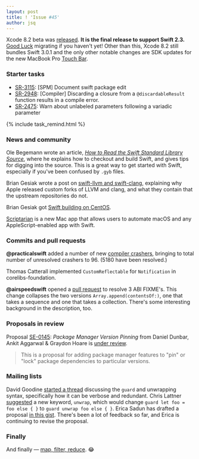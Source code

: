 ```yaml
---
layout: post
title: ! 'Issue #45'
author: jsq
---
```


Xcode 8.2 beta was [released](http://adcdownload.apple.com/Developer_Tools/Xcode_8.2_beta/Release_Notes_for_Xcode_8.2_beta.pdf). **It is the final release to support Swift 2.3.** [Good Luck](https://twitter.com/ayanonagon/status/793215522196168704) migrating if you haven't yet! Other than this, Xcode 8.2 still bundles Swift 3.0.1 and the only other notable changes are SDK updates for the new MacBook Pro [Touch Bar](https://developer.apple.com/library/content/documentation/UserExperience/Conceptual/OSXHIGuidelines/AbouttheTouchBar.html).

<!--excerpt-->

### Starter tasks

- [SR-3115](https://bugs.swift.org/browse/SR-3115): [SPM] Document swift package edit
- [SR-2948](https://bugs.swift.org/browse/SR-2948): [Compiler] Discarding a closure from a `@discardableResult` function results in a compile error.
- [SR-2475](https://bugs.swift.org/browse/SR-2475): Warn about unlabeled parameters following a variadic parameter

{% include task_remind.html %}

### News and community

Ole Begemann wrote an article, [*How to Read the Swift Standard Library Source*](https://oleb.net/blog/2016/10/swift-stdlib-source/), where he explains how to checkout and build Swift, and gives tips for digging into the source. This is a great way to get started with Swift, especially if you've been confused by `.gyb` files.

Brian Gesiak wrote a post on [swift-llvm and swift-clang](http://modocache.io/swift-llvm-and-swift-clang), explaining why Apple released custom forks of LLVM and clang, and what they contain that the upstream repositories do not.

Brian Gesiak got [Swift building on CentOS](https://twitter.com/modocache/status/792592110532853761).

[Scriptarian](https://scriptarian.com) is a new Mac app that allows users to automate macOS and any AppleScript-enabled app with Swift.

### Commits and pull requests

**@practicalswift** added a number of new [compiler crashers](https://github.com/apple/swift/commit/3a9bef9d91982b59094fb32dc281ebdf19ed3a03), bringing to total number of unresolved crashers to 96. (5180 have been resolved.)

Thomas Catterall implemented `CustomReflectable` for `Notification` in corelibs-foundation.

**@airspeedswift** opened a [pull request](https://github.com/apple/swift/pull/5521) to resolve 3 ABI FIXME's. This change collapses the two versions `Array.append(contentsOf:)`, one that takes a sequence and one that takes a collection. There's some interesting background in the description, too.

### Proposals in review

Proposal [SE-0145](https://github.com/apple/swift-evolution/blob/master/proposals/0145-package-manager-version-pinning.md): *Package Manager Version Pinning* from Daniel Dunbar, Ankit Aggarwal & Graydon Hoare is [under review](https://lists.swift.org/pipermail/swift-evolution/Week-of-Mon-20161031/028579.html).

> This is a proposal for adding package manager features to "pin" or "lock" package dependencies to particular versions.

### Mailing lists

David Goodine [started a thread](https://lists.swift.org/pipermail/swift-evolution/Week-of-Mon-20161024/028440.html) discussing the `guard` and unwrapping syntax, specifically how it can be verbose and redundant. Chris Lattner [suggested](https://lists.swift.org/pipermail/swift-evolution/Week-of-Mon-20161024/028448.html) a new keyword, `unwrap`, which would change `guard let foo = foo else { }` to `guard unwrap foo else { }`. Erica Sadun has drafted a proposal [in this gist](https://gist.github.com/erica/db9ce92b3d23cb20799460f603c0ae7c). There's been a lot of feedback so far, and Erica is continuing to revise the proposal.

### Finally

And finally &mdash; [map, filter, reduce](https://twitter.com/ericasadun/status/793586066330562560). 😂
